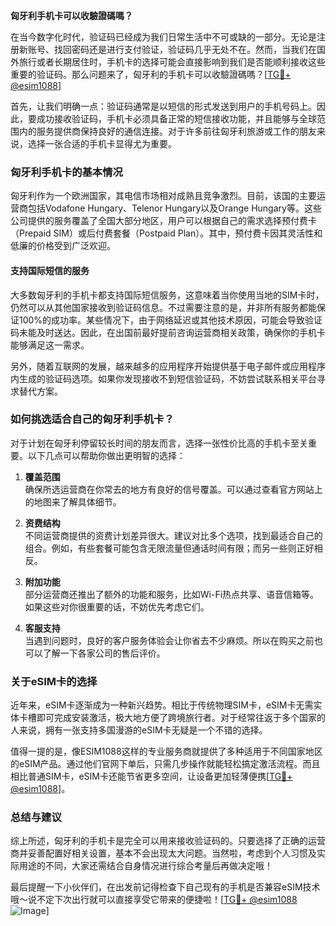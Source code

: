 **匈牙利手机卡可以收驗證碼嗎？**

在当今数字化时代，验证码已经成为我们日常生活中不可或缺的一部分。无论是注册新账号、找回密码还是进行支付验证，验证码几乎无处不在。然而，当我们在国外旅行或者长期居住时，手机卡的选择可能会直接影响到我们是否能顺利接收这些重要的验证码。那么问题来了，匈牙利的手机卡可以收驗證碼嗎？[[TG💪+ @esim1088](https://t.me/s/esim1088)]

首先，让我们明确一点：验证码通常是以短信的形式发送到用户的手机号码上。因此，要成功接收验证码，手机卡必须具备正常的短信接收功能，并且能够与全球范围内的服务提供商保持良好的通信连接。对于许多前往匈牙利旅游或工作的朋友来说，选择一张合适的手机卡显得尤为重要。

### **匈牙利手机卡的基本情况**

匈牙利作为一个欧洲国家，其电信市场相对成熟且竞争激烈。目前，该国的主要运营商包括Vodafone Hungary、Telenor Hungary以及Orange Hungary等。这些公司提供的服务覆盖了全国大部分地区，用户可以根据自己的需求选择预付费卡（Prepaid SIM）或后付费套餐（Postpaid Plan）。其中，预付费卡因其灵活性和低廉的价格受到广泛欢迎。

#### **支持国际短信的服务**
大多数匈牙利的手机卡都支持国际短信服务，这意味着当你使用当地的SIM卡时，仍然可以从其他国家接收到验证码信息。不过需要注意的是，并非所有服务都能保证100%的成功率。某些情况下，由于网络延迟或其他技术原因，可能会导致验证码未能及时送达。因此，在出国前最好提前咨询运营商相关政策，确保你的手机卡能够满足这一需求。

另外，随着互联网的发展，越来越多的应用程序开始提供基于电子邮件或应用程序内生成的验证码选项。如果你发现接收不到短信验证码，不妨尝试联系相关平台寻求替代方案。

### **如何挑选适合自己的匈牙利手机卡？**

对于计划在匈牙利停留较长时间的朋友而言，选择一张性价比高的手机卡至关重要。以下几点可以帮助你做出更明智的选择：

1. **覆盖范围**  
   确保所选运营商在你常去的地方有良好的信号覆盖。可以通过查看官方网站上的地图来了解具体细节。

2. **资费结构**  
   不同运营商提供的资费计划差异很大。建议对比多个选项，找到最适合自己的组合。例如，有些套餐可能包含无限流量但通话时间有限；而另一些则正好相反。

3. **附加功能**  
   部分运营商还推出了额外的功能和服务，比如Wi-Fi热点共享、语音信箱等。如果这些对你很重要的话，不妨优先考虑它们。

4. **客服支持**  
   当遇到问题时，良好的客户服务体验会让你省去不少麻烦。所以在购买之前也可以了解一下各家公司的售后评价。

### **关于eSIM卡的选择**

近年来，eSIM卡逐渐成为一种新兴趋势。相比于传统物理SIM卡，eSIM卡无需实体卡槽即可完成安装激活，极大地方便了跨境旅行者。对于经常往返于多个国家的人来说，拥有一张支持多国漫游的eSIM卡无疑是一个不错的选择。

值得一提的是，像ESIM1088这样的专业服务商就提供了多种适用于不同国家地区的eSIM产品。通过他们官网下单后，只需几步操作就能轻松搞定激活流程。而且相比普通SIM卡，eSIM卡还能节省更多空间，让设备更加轻薄便携[[TG💪+ @esim1088](https://t.me/s/esim1088)]。

### **总结与建议**

综上所述，匈牙利的手机卡是完全可以用来接收验证码的。只要选择了正确的运营商并妥善配置好相关设置，基本不会出现太大问题。当然啦，考虑到个人习惯及实际用途的不同，大家还需结合自身情况进行综合考量后再做决定哦！

最后提醒一下小伙伴们，在出发前记得检查下自己现有的手机是否兼容eSIM技术哦～说不定下次出行就可以直接享受它带来的便捷啦！[[TG💪+ @esim1088](https://t.me/s/esim1088) ![Image](https://i.postimg.cc/4NQfJmqS/Snipaste-2025-05-13-00-14-12.png)]